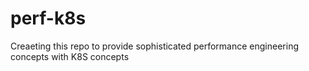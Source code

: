 # perf-k8s
Creaeting this repo to provide sophisticated performance engineering concepts with K8S concepts
